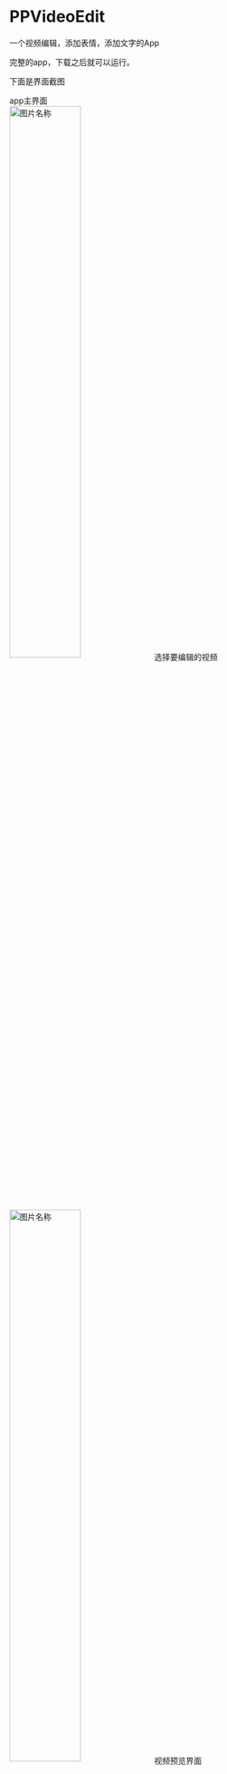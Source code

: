 # PPVideoEdit
一个视频编辑，添加表情，添加文字的App


完整的app，下载之后就可以运行。

下面是界面截图
<div>
 app主界面<br>
 <img src="https://github.com/heguowen/PPVideoEdit/blob/master/screenshots/1.jpg" width = 50% height = 50% alt="图片名称" align=center />
选择要编辑的视频<br>
 <img src="https://github.com/heguowen/PPVideoEdit/blob/master/screenshots/2.jpg" width = 50% height = 50% alt="图片名称" align=center />
视频预览界面<br>
 <img src="https://github.com/heguowen/PPVideoEdit/blob/master/screenshots/3.jpg" width = 50% height = 50% alt="图片名称" align=center />
视频编辑主界面<br>
 <img src="https://github.com/heguowen/PPVideoEdit/blob/master/screenshots/4.jpg" width = 50% height = 50% alt="图片名称" align=center />
 涂鸦界面<br>
 <img src="https://github.com/heguowen/PPVideoEdit/blob/master/screenshots/5.jpg" width = 50% height = 50% alt="图片名称" align=center />
 添加文字 表情 涂鸦界面<br>
 <img src="https://github.com/heguowen/PPVideoEdit/blob/master/screenshots/6.jpg" width = 50% height = 50% alt="图片名称" align=center />
 </div>


